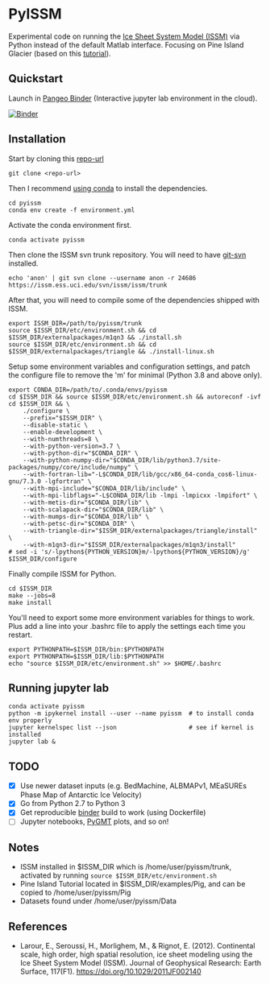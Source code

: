 # PyISSM

Experimental code on running the [Ice Sheet System Model (ISSM)](https://issm.jpl.nasa.gov) via Python instead of the default Matlab interface.
Focusing on Pine Island Glacier (based on this [tutorial](https://issm.jpl.nasa.gov/documentation/tutorials/pig/)).

## Quickstart

Launch in [Pangeo Binder](https://pangeo-binder.readthedocs.io) (Interactive jupyter lab environment in the cloud).

[![Binder](https://binder.pangeo.io/badge_logo.svg)](https://binder.pangeo.io/v2/gh/weiji14/pyissm/master)

## Installation

Start by cloning this [repo-url](/../../)

    git clone <repo-url>

Then I recommend [using conda](https://conda.io/projects/conda/en/latest/user-guide/install/index.html) to install the dependencies.

    cd pyissm
    conda env create -f environment.yml

Activate the conda environment first.

    conda activate pyissm

Then clone the ISSM svn trunk repository.
You will need to have [git-svn](https://git-scm.com/docs/git-svn) installed.

    echo 'anon' | git svn clone --username anon -r 24686 https://issm.ess.uci.edu/svn/issm/issm/trunk

After that, you will need to compile some of the dependencies shipped with ISSM.

    export ISSM_DIR=/path/to/pyissm/trunk
    source $ISSM_DIR/etc/environment.sh && cd $ISSM_DIR/externalpackages/m1qn3 && ./install.sh
    source $ISSM_DIR/etc/environment.sh && cd $ISSM_DIR/externalpackages/triangle && ./install-linux.sh

Setup some environment variables and configuration settings, and patch the configure file to remove the 'm' for minimal (Python 3.8 and above only).

    export CONDA_DIR=/path/to/.conda/envs/pyissm
    cd $ISSM_DIR && source $ISSM_DIR/etc/environment.sh && autoreconf -ivf
    cd $ISSM_DIR && \
        ./configure \
        --prefix="$ISSM_DIR" \
        --disable-static \
        --enable-development \
        --with-numthreads=8 \
        --with-python-version=3.7 \
        --with-python-dir="$CONDA_DIR" \
        --with-python-numpy-dir="$CONDA_DIR/lib/python3.7/site-packages/numpy/core/include/numpy" \
        --with-fortran-lib="-L$CONDA_DIR/lib/gcc/x86_64-conda_cos6-linux-gnu/7.3.0 -lgfortran" \
        --with-mpi-include="$CONDA_DIR/lib/include" \
        --with-mpi-libflags="-L$CONDA_DIR/lib -lmpi -lmpicxx -lmpifort" \
        --with-metis-dir="$CONDA_DIR/lib" \
        --with-scalapack-dir="$CONDA_DIR/lib" \
        --with-mumps-dir="$CONDA_DIR/lib" \
        --with-petsc-dir="$CONDA_DIR" \
        --with-triangle-dir="$ISSM_DIR/externalpackages/triangle/install" \
        --with-m1qn3-dir="$ISSM_DIR/externalpackages/m1qn3/install"
    # sed -i 's/-lpython${PYTHON_VERSION}m/-lpython${PYTHON_VERSION}/g' $ISSM_DIR/configure

Finally compile ISSM for Python.

    cd $ISSM_DIR
    make --jobs=8
    make install

You'll need to export some more environment variables for things to work.
Plus add a line into your .bashrc file to apply the settings each time you restart.

    export PYTHONPATH=$ISSM_DIR/bin:$PYTHONPATH
    export PYTHONPATH=$ISSM_DIR/lib:$PYTHONPATH
    echo "source $ISSM_DIR/etc/environment.sh" >> $HOME/.bashrc

## Running jupyter lab

    conda activate pyissm
    python -m ipykernel install --user --name pyissm  # to install conda env properly
    jupyter kernelspec list --json                    # see if kernel is installed
    jupyter lab &


## TODO

- [x] Use newer dataset inputs (e.g. BedMachine, ALBMAPv1, MEaSUREs Phase Map of Antarctic Ice Velocity)
- [x] Go from Python 2.7 to Python 3
- [x] Get reproducible [binder](https://mybinder.readthedocs.io) build to work (using Dockerfile)
- [ ] Jupyter notebooks, [PyGMT](https://pygmt.org) plots, and so on!

## Notes

- ISSM installed in $ISSM_DIR which is /home/user/pyissm/trunk, activated by running `source $ISSM_DIR/etc/environment.sh`
- Pine Island Tutorial located in $ISSM_DIR/examples/Pig, and can be copied to /home/user/pyissm/Pig
- Datasets found under /home/user/pyissm/Data

## References

- Larour, E., Seroussi, H., Morlighem, M., & Rignot, E. (2012). Continental scale, high order, high spatial resolution, ice sheet modeling using the Ice Sheet System Model (ISSM). Journal of Geophysical Research: Earth Surface, 117(F1). https://doi.org/10.1029/2011JF002140
